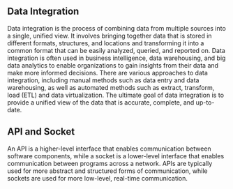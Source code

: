 ## Data Integration
Data integration is the process of combining data from multiple sources into a single, unified view. 
It involves bringing together data that is stored in different formats, structures, and locations and transforming it into a common format that can be easily analyzed, queried, and reported on. 
Data integration is often used in business intelligence, data warehousing, and big data analytics to enable organizations to gain insights from their data and make more informed decisions. 
There are various approaches to data integration, including manual methods such as data entry and data warehousing, as well as automated methods such as extract, transform, load (ETL) and data virtualization. 
The ultimate goal of data integration is to provide a unified view of the data that is accurate, complete, and up-to-date.

## API and Socket
An API is a higher-level interface that enables communication between software components, while a socket is a lower-level interface that enables communication between programs across a network. 
APIs are typically used for more abstract and structured forms of communication, while sockets are used for more low-level, real-time communication.
